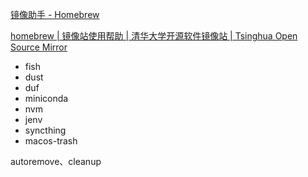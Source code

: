 [镜像助手 - Homebrew](https://brew.idayer.com/guide/change-source/)

[homebrew | 镜像站使用帮助 | 清华大学开源软件镜像站 | Tsinghua Open Source Mirror](https://mirrors.tuna.tsinghua.edu.cn/help/homebrew/)

- fish
- dust
- duf
- miniconda
- nvm
- jenv
- syncthing
- macos-trash


autoremove、cleanup